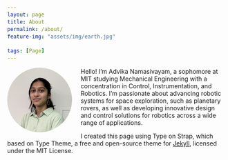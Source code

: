 ```yaml
---
layout: page
title: About
permalink: /about/
feature-img: "assets/img/earth.jpg"

tags: [Page]
---
```

<img src="/assets/img/profile.jpg" alt="Advika Namasivayam" style="float: left; margin-right: 20px; margin-bottom: 10px; width: 150px; height: 150px; border-radius: 50%; object-fit: cover;">

Hello! I’m Advika Namasivayam, a sophomore at MIT studying Mechanical Engineering with a concentration in Control, Instrumentation, and Robotics. I’m passionate about advancing robotic systems for space exploration, such as planetary rovers, as well as developing innovative design and control solutions for robotics across a wide range of applications.

I created this page using Type on Strap, which based on Type Theme, a free and open-source theme for [Jekyll](http://jekyllrb.com/), licensed under the MIT License.
